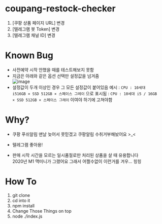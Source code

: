 # coupang-restock-checker

1. [쿠팡 상품 페이지 URL] 변경
2. [텔레그램 봇 Token] 변경
3. [텔레그램 채널 ID] 변경

# Known Bug
- 사전예약 시작 안했을 때를 테스트해보지 못함
- 지금은 아래와 같은 옵션 선택만 설정값을 넘겨줌    
![image](https://user-images.githubusercontent.com/29011440/101475916-4fb0e900-3990-11eb-867f-de44f7f7bd5f.png)
- 설정값이 두개 이상인 경우 그 모든 설정값이 붙어있음 예시 : `CPU : 10세대 i516GB × SSD 512GB × 스페이스 그레이` 으로 표시됨 : `CPU : 10세대 i5 / 16GB × SSD 512GB × 스페이스 그레이` 이여야 하기에 고쳐야함
 

# Why?
- 쿠팡 푸쉬알림 맨날 늦어서 못믿겠고 쿠팡알림 수취거부해놨어요 >_<
- 텔레그램 좋아용!

- 판매 시작 시간을 모르는 일시품절로만 처리된 상품을 살 때 유용합니다  
2020년 M1 맥미니가 그랬어요 그래서 어쩔수없이 이런거를 겨우... 힝힝

# How To
1. git clone
2. cd into it
3. npm install
4. Change Those Things on top
5. node ./index.js
